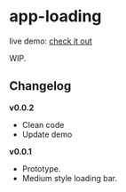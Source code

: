# app-loading

live demo: [check it out](http://kchanzen.github.io/app-loading)

WIP.

## Changelog

**v0.0.2**
- Clean code
- Update demo

**v0.0.1**

- Prototype.
- Medium style loading bar.